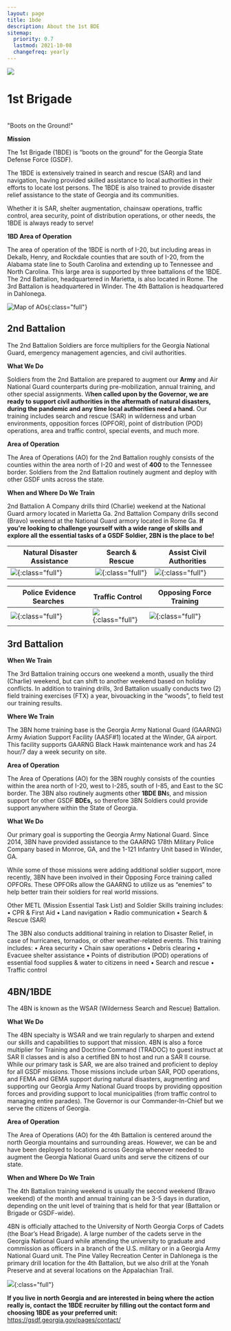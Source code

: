 ```yaml
---
layout: page
title: 1bde
description: About the 1st BDE
sitemap:
  priority: 0.7
  lastmod: 2021-10-08
  changefreq: yearly
---
```

![](/images/1bde-creat.png)

# 1st Brigade

\
"Boots on the Ground!"

**Mission**

The 1st Brigade (1BDE) is “boots on the ground” for the Georgia State Defense Force (GSDF).

The 1BDE is extensively trained in search and rescue (SAR) and land navigation, having provided skilled assistance to local authorities in their efforts to locate lost persons. The 1BDE is also trained to provide disaster relief assistance to the state of Georgia and its communities.

Whether it is SAR, shelter augmentation, chainsaw operations, traffic control, area security, point of distribution operations, or other needs, the 1BDE is always ready to serve!

**1BD Area of Operation**

The area of operation of the 1BDE is north of I-20, but including areas in Dekalb, Henry, and Rockdale counties that are south of I-20, from the Alabama state line to South Carolina and extending up to Tennessee and North Carolina. This large area is supported by three battalions of the 1BDE. The 2nd Battalion, headquartered in Marietta, is also located in Rome. The 3rd Battalion is headquartered in Winder. The 4th Battalion is headquartered in Dahlonega. 

![Map of AOs](/images/picture1.png){:class="full"}

## 2nd Battalion

The 2nd Battalion Soldiers are force multipliers for the Georgia National Guard, emergency management agencies, and civil authorities.

**What We Do**

Soldiers from the 2nd Battalion are prepared to augment our **Army** and Air National Guard counterparts during pre-mobilization, annual training, and other special assignments.  W**hen called upon by the Governor, we are ready to support civil authorities in the aftermath of natural disasters, during the pandemic and any time local authorities need a hand.**  Our training includes search and rescue (SAR) in wilderness and urban environments, opposition forces (OPFOR), point of distribution (POD) operations, area and traffic control, special events, and much more.

**Area of Operation**

The Area of Operations (AO) for the 2nd Battalion roughly consists of the counties within the area north of I-20 and west of **400** to the Tennessee border.  Soldiers from the 2nd Battalion routinely augment and deploy with other GSDF units across the state.

**When and Where Do We Train**

2nd Battalion A Company drills third (Charlie) weekend at the National Guard armory located in Marietta Ga.  2nd Battalion Company drills second (Bravo) weekend at the National Guard armory located in Rome Ga.  **If you're looking to challenge yourself with a wide range of skills and explore all the essential tasks of a GSDF Soldier, 2BN is the place to be!**

| ﻿ Natural Disaster Assistance           | Search & Rescue                           | Assist Civil Authorities                 |
| --------------------------------------- | ----------------------------------------- | ---------------------------------------- |
| ![](/images/topleft.png){:class="full"} | ![](/images/topmiddle.png){:class="full"} | ![](/images/topright.png){:class="full"} |

| ﻿ Police Evidence Searches                 | Traffic Control                              | Opposing Force Training                     |
| ------------------------------------------ | -------------------------------------------- | ------------------------------------------- |
| ![](/images/bottomleft.png){:class="full"} | ![](/images/bottommiddle.png){:class="full"} | ![](/images/bottomright.png){:class="full"} |

## 3rd Battalion

**When We Train**

The 3rd Battalion training occurs one weekend a month, usually the third (Charlie) weekend, but can shift to another weekend based on holiday conflicts. In addition to training drills, 3rd Battalion usually conducts two (2) field training exercises (FTX) a year, bivouacking in the “woods”, to field test our training results.

**Where We Train**

The 3BN home training base is the Georgia Army National Guard (GAARNG) Army Aviation Support Facility (AASF#1) located at the Winder, GA airport. This facility supports GAARNG Black Hawk maintenance work and has 24 hour/7 day a week security on site.

**Area of Operation**

The Area of Operations (AO) for the 3BN roughly consists of the counties within the area north of I-20, west to I-285, south of I-85, and East to the SC border. The 3BN also routinely augments other **1BDE BN**s, and mission support for other GSDF **BDEs,** so therefore 3BN Soldiers could provide support anywhere within the State of Georgia.

**What We Do**

Our primary goal is supporting the Georgia Army National Guard. Since 2014, 3BN have provided assistance to the GAARNG 178th Military Police Company based in Monroe, GA, and the 1-121 Infantry Unit based in Winder, GA. 

While some of those missions were adding additional soldier support, more recently, 3BN have been involved in their Opposing Force training called OPFORs. These OPFORs allow the GAARNG to utilize us as “enemies” to help better train their soldiers for real world missions.

Other METL (Mission Essential Task List) and Soldier Skills training includes:
•	CPR & First Aid
•	Land navigation
•	Radio communication
•	Search & Rescue (SAR)

The 3BN also conducts additional training in relation to Disaster Relief, in case of hurricanes, tornados, or other weather-related events. This training includes:
•	Area security
•	Chain saw operations
•	Debris clearing
•	Evacuee shelter assistance
•	Points of distribution (POD) operations of essential food supplies & water to citizens in need
•	Search and rescue
•	Traffic control

## 4BN/1BDE

The 4BN is known as the WSAR (Wilderness Search and Rescue) Battalion.

**What We Do**

The 4BN specialty is WSAR and we train regularly to sharpen and extend our skills and capabilities to support that mission.  4BN is also a force multiplier for Training and Doctrine Command (TRADOC) to guest instruct at SAR II classes and is also a certified BN to host and run a SAR II course.  While our primary task is SAR, we are also trained and proficient to deploy for all GSDF missions. Those missions include urban SAR, POD operations, and FEMA and GEMA support during natural disasters, augmenting and supporting our Georgia Army National Guard troops by providing opposition forces and providing support to local municipalities (from traffic control to managing entire parades). The Governor is our Commander-In-Chief but we serve the citizens of Georgia.

**Area of Operation**

The Area of Operations (AO) for the 4th Battalion is centered around the north Georgia mountains and surrounding areas.  However, we can be and have been deployed to locations across Georgia whenever needed to augment the Georgia National Guard units and serve the citizens of our state.  

**When and Where Do We Train**

The 4th Battalion training weekend is usually the second weekend (Bravo weekend) of the month and annual training can be 3-5 days in duration, depending on the unit level of training that is held for that year (Battalion or Brigade or GSDF-wide).

4BN is officially attached to the University of North Georgia Corps of Cadets (the Boar’s Head Brigade). A large number of the cadets serve in the Georgia National Guard while attending the university to graduate and commission as officers in a branch of the U.S. military or in a Georgia Army National Guard unit. The Pine Valley Recreation Center in Dahlonega is the primary drill location for the 4th Battalion, but we also drill at the Yonah Preserve and at several locations on the Appalachian Trail.

![](/images/41.png){:class="full"}

**If you live in north Georgia and are interested in being where the action really is, contact the 1BDE recruiter by filling out the contact form and choosing 1BDE as your preferred unit:** <https://gsdf.georgia.gov/pages/contact/>